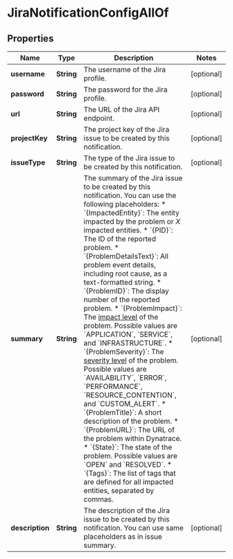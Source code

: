 

# JiraNotificationConfigAllOf


## Properties

| Name | Type | Description | Notes |
|------------ | ------------- | ------------- | -------------|
|**username** | **String** | The username of the Jira profile. |  [optional] |
|**password** | **String** | The password for the Jira profile. |  [optional] |
|**url** | **String** | The URL of the Jira API endpoint. |  [optional] |
|**projectKey** | **String** | The project key of the Jira issue to be created by this notification. |  [optional] |
|**issueType** | **String** | The type of the Jira issue to be created by this notification. |  [optional] |
|**summary** | **String** | The summary of the Jira issue to be created by this notification.   You can use the following placeholders:  * &#x60;{ImpactedEntity}&#x60;: The entity impacted by the problem or *X* impacted entities.  * &#x60;{PID}&#x60;: The ID of the reported problem.  * &#x60;{ProblemDetailsText}&#x60;: All problem event details, including root cause, as a text-formatted string.  * &#x60;{ProblemID}&#x60;: The display number of the reported problem.  * &#x60;{ProblemImpact}&#x60;: The [impact level](https://dt-url.net/klg3k4q) of the problem. Possible values are &#x60;APPLICATION&#x60;, &#x60;SERVICE&#x60;, and &#x60;INFRASTRUCTURE&#x60;.  * &#x60;{ProblemSeverity}&#x60;: The [severity level](https://dt-url.net/f1i3k5b) of the problem. Possible values are &#x60;AVAILABILITY&#x60;, &#x60;ERROR&#x60;, &#x60;PERFORMANCE&#x60;, &#x60;RESOURCE_CONTENTION&#x60;, and &#x60;CUSTOM_ALERT&#x60;.  * &#x60;{ProblemTitle}&#x60;: A short description of the problem.  * &#x60;{ProblemURL}&#x60;: The URL of the problem within Dynatrace.  * &#x60;{State}&#x60;: The state of the problem. Possible values are &#x60;OPEN&#x60; and &#x60;RESOLVED&#x60;.  * &#x60;{Tags}&#x60;: The list of tags that are defined for all impacted entities, separated by commas.   |  [optional] |
|**description** | **String** | The description of the Jira issue to be created by this notification.    You can use same placeholders as in issue summary. |  [optional] |



